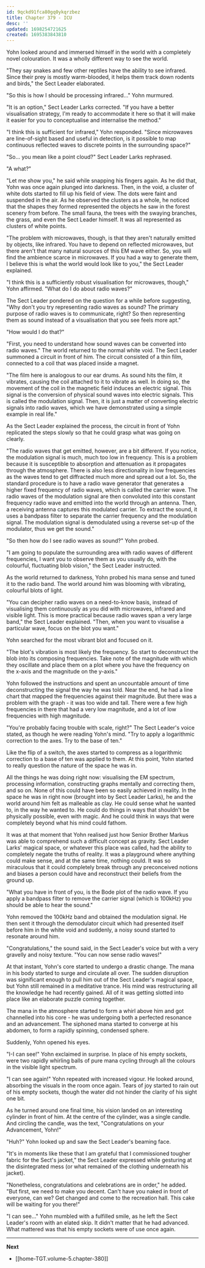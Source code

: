 ```yaml
---
id: 9qckd91fca80gq0ykqrzbez
title: Chapter 379 - ICU
desc: ''
updated: 1698254721625
created: 1695383843810
---
```


Yohn looked around and immersed himself in the world with a completely novel colouration. It was a wholly different way to see the world.

"They say snakes and few other reptiles have the ability to see infrared. Since their prey is mostly warm-blooded, it helps them track down rodents and birds," the Sect Leader elaborated.

"So this is how I should be processing infrared..." Yohn murmured.

"It is an option," Sect Leader Larks corrected. "If you have a better visualisation strategy, I'm ready to accommodate it here so that it will make it easier for you to conceptualise and internalise the method."

"I think this is sufficient for infrared," Yohn responded. "Since microwaves are line-of-sight based and useful in detection, is it possible to map continuous reflected waves to discrete points in the surrounding space?"

"So... you mean like a point cloud?" Sect Leader Larks rephrased.

"A what?"

"Let me show you," he said while snapping his fingers again. As he did that, Yohn was once again plunged into darkness. Then, in the void, a cluster of white dots started to fill up his field of view. The dots were faint and suspended in the air. As he observed the clusters as a whole, he noticed that the shapes they formed represented the objects he saw in the forest scenery from before. The small fauna, the trees with the swaying branches, the grass, and even the Sect Leader himself. It was all represented as clusters of white points.

"The problem with microwaves, though, is that they aren't naturally emitted by objects, like infrared. You have to depend on reflected microwaves, but there aren't that many natural sources of this EM wave either. So, you will find the ambience scarce in microwaves. If you had a way to generate them, I believe this is what the world would look like to you," the Sect Leader explained.

"I think this is a sufficiently robust visualisation for microwaves, though," Yohn affirmed. "What do I do about radio waves?"

The Sect Leader pondered on the question for a while before suggesting, "Why don't you try representing radio waves as sound? The primary purpose of radio waves is to communicate, right? So then representing them as sound instead of a visualisation that you see feels more apt."

"How would I do that?"

"First, you need to understand how sound waves can be converted into radio waves." The world returned to the normal white void. The Sect Leader summoned a circuit in front of him. The circuit consisted of a thin film, connected to a coil that was placed inside a magnet.

"The film here is analogous to our ear drums. As sound hits the film, it vibrates, causing the coil attached to it to vibrate as well. In doing so, the movement of the coil in the magnetic field induces an electric signal. This signal is the conversion of physical sound waves into electric signals. This is called the modulation signal. Then, it is just a matter of converting electric signals into radio waves, which we have demonstrated using a simple example in real life."

As the Sect Leader explained the process, the circuit in front of Yohn replicated the steps slowly so that he could grasp what was going on clearly.

"The radio waves that get emitted, however, are a bit different. If you notice, the modulation signal is much, much too low in frequency. This is a problem because it is susceptible to absorption and attenuation as it propagates through the atmosphere. There is also less directionality in low frequencies as the waves tend to get diffracted much more and spread out a lot. So, the standard procedure is to have a radio wave generator that generates a higher fixed frequency of radio waves, which is called the carrier wave. The radio waves of the modulation signal are then convoluted into this constant frequency radio wave and emitted into the world through an antenna. Then, a receiving antenna captures this modulated carrier. To extract the sound, it uses a bandpass filter to separate the carrier frequency and the modulation signal. The modulation signal is demodulated using a reverse set-up of the modulator, thus we get the sound."

"So then how do I see radio waves as sound?" Yohn probed.

"I am going to populate the surrounding area with radio waves of different frequencies, I want you to observe them as you usually do, with the colourful, fluctuating blob vision," the Sect Leader instructed.

As the world returned to darkness, Yohn probed his mana sense and tuned it to the radio band. The world around him was blooming with vibrating, colourful blots of light.

"You can decipher radio waves on a need-to-know basis, instead of visualising them continuously as you did with microwaves, infrared and visible light. This is more practical because radio waves span a very large band," the Sect Leader explained. "Then, when you want to visualise a particular wave, focus on the blot you want."

Yohn searched for the most vibrant blot and focused on it.

"The blot's vibration is most likely the frequency. So start to deconstruct the blob into its composing frequencies. Take note of the magnitude with which they oscillate and place them on a plot where you have the frequency on the x-axis and the magnitude on the y-axis."

Yohn followed the instructions and spent an uncountable amount of time deconstructing the signal the way he was told. Near the end, he had a line chart that mapped the frequencies against their magnitude. But there was a problem with the graph - it was too wide and tall. There were a few high frequencies in there that had a very low magnitude, and a lot of low frequencies with high magnitude.

"You're probably facing trouble with scale, right?" The Sect Leader's voice stated, as though he were reading Yohn's mind. "Try to apply a logarithmic correction to the axes. Try to the base of ten."

Like the flip of a switch, the axes started to compress as a logarithmic correction to a base of ten was applied to them. At this point, Yohn started to really question the nature of the space he was in.

All the things he was doing right now: visualising the EM spectrum, processing information, constructing graphs mentally and correcting them, and so on. None of this could have been so easily achieved in reality. In the space he was in right now (brought into by Sect Leader Larks), he and the world around him felt as malleable as clay. He could sense what he wanted to, in the way he wanted to. He could do things in ways that shouldn't be physically possible, even with magic. And he could think in ways that were completely beyond what his mind could fathom.

It was at that moment that Yohn realised just how Senior Brother Markus was able to comprehend such a difficult concept as gravity. Sect Leader Larks' magical space, or whatever this place was called, had the ability to completely negate the truths of reality. It was a playground where anything could make sense, and at the same time, nothing could. It was so miraculous that it could completely break through any preconceived notions and biases a person could have and reconstruct their beliefs from the ground up.

"What you have in front of you, is the Bode plot of the radio wave. If you apply a bandpass filter to remove the carrier signal (which is 100kHz) you should be able to hear the sound."

Yohn removed the 100kHz band and obtained the modulation signal. He then sent it through the demodulator circuit which had presented itself before him in the white void and suddenly, a noisy sound started to resonate around him.

"Congratulations," the sound said, in the Sect Leader's voice but with a very gravelly and noisy texture. "You can now sense radio waves!"

At that instant, Yohn's core started to undergo a drastic change. The mana in his body started to surge and circulate all over. The sudden disruption was significant enough to pull him out of the Sect Leader's magical space, but Yohn still remained in a meditative trance. His mind was restructuring all the knowledge he had recently gained. All of it was getting slotted into place like an elaborate puzzle coming together.

The mana in the atmosphere started to form a whirl above him and got channelled into his core - he was undergoing both a perfected resonance and an advancement. The siphoned mana started to converge at his abdomen, to form a rapidly spinning, condensed sphere.

Suddenly, Yohn opened his eyes.

"I-I can see!" Yohn exclaimed in surprise. In place of his empty sockets, were two rapidly whirling balls of pure mana cycling through all the colours in the visible light spectrum.

"I can see again!" Yohn repeated with increased vigour. He looked around, absorbing the visuals in the room once again. Tears of joy started to rain out of his empty sockets, though the water did not hinder the clarity of his sight one bit.

As he turned around one final time, his vision landed on an interesting cylinder in front of him. At the centre of the cylinder, was a single candle. And circling the candle, was the text, "Congratulations on your Advancement, Yohn!"

"Huh?" Yohn looked up and saw the Sect Leader's beaming face.

"It's in moments like these that I am grateful that I commissioned tougher fabric for the Sect's jacket," the Sect Leader expressed while gesturing at the disintegrated mess (or what remained of the clothing underneath his jacket).

"Nonetheless, congratulations and celebrations are in order," he added. "But first, we need to make you decent. Can't have you naked in front of everyone, can we? Get changed and come to the recreation hall. This cake will be waiting for you there!"

"I can see..." Yohn mumbled with a fulfilled smile, as he left the Sect Leader's room with an elated skip. It didn't matter that he had advanced. What mattered was that his empty sockets were of use once again.

____

**Next**
* [[home-TGT.volume-5.chapter-380]]